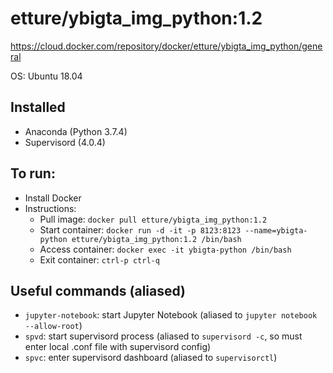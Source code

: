 # etture/ybigta_img_python:1.2
https://cloud.docker.com/repository/docker/etture/ybigta_img_python/general

OS: Ubuntu 18.04
## Installed
- Anaconda (Python 3.7.4)
- Supervisord (4.0.4)

## To run:
- Install Docker
- Instructions:
    - Pull image: `docker pull etture/ybigta_img_python:1.2`
    - Start container: `docker run -d -it -p 8123:8123 --name=ybigta-python etture/ybigta_img_python:1.2 /bin/bash`
    - Access container: `docker exec -it ybigta-python /bin/bash`
    - Exit container: `ctrl-p ctrl-q`

## Useful commands (aliased)
- `jupyter-notebook`: start Jupyter Notebook (aliased to `jupyter notebook --allow-root`)
- `spvd`: start supervisord process (aliased to `supervisord -c`, so must enter local .conf file with supervisord config)
- `spvc`: enter supervisord dashboard (aliased to `supervisorctl`)
